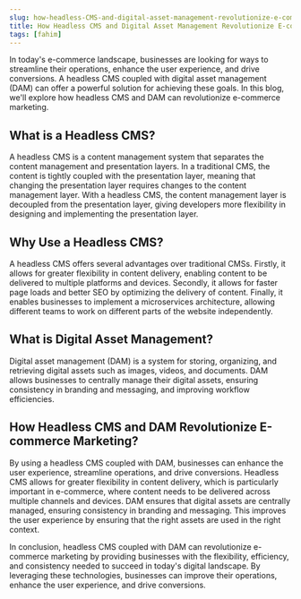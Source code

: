 ```yaml
---
slug: how-headless-CMS-and-digital-asset-management-revolutionize-e-commerce-marketing
title: How Headless CMS and Digital Asset Management Revolutionize E-commerce Marketing
tags: [fahim]
---
```


In today's e-commerce landscape, businesses are looking for ways to streamline their operations, enhance the user experience, and drive conversions. A headless CMS coupled with digital asset management (DAM) can offer a powerful solution for achieving these goals. In this blog, we'll explore how headless CMS and DAM can revolutionize e-commerce marketing.

## What is a Headless CMS?

A headless CMS is a content management system that separates the content management and presentation layers. In a traditional CMS, the content is tightly coupled with the presentation layer, meaning that changing the presentation layer requires changes to the content management layer. With a headless CMS, the content management layer is decoupled from the presentation layer, giving developers more flexibility in designing and implementing the presentation layer.

## Why Use a Headless CMS?

A headless CMS offers several advantages over traditional CMSs. Firstly, it allows for greater flexibility in content delivery, enabling content to be delivered to multiple platforms and devices. Secondly, it allows for faster page loads and better SEO by optimizing the delivery of content. Finally, it enables businesses to implement a microservices architecture, allowing different teams to work on different parts of the website independently.

## What is Digital Asset Management?

Digital asset management (DAM) is a system for storing, organizing, and retrieving digital assets such as images, videos, and documents. DAM allows businesses to centrally manage their digital assets, ensuring consistency in branding and messaging, and improving workflow efficiencies.

## How Headless CMS and DAM Revolutionize E-commerce Marketing?

By using a headless CMS coupled with DAM, businesses can enhance the user experience, streamline operations, and drive conversions. Headless CMS allows for greater flexibility in content delivery, which is particularly important in e-commerce, where content needs to be delivered across multiple channels and devices. DAM ensures that digital assets are centrally managed, ensuring consistency in branding and messaging. This improves the user experience by ensuring that the right assets are used in the right context.

In conclusion, headless CMS coupled with DAM can revolutionize e-commerce marketing by providing businesses with the flexibility, efficiency, and consistency needed to succeed in today's digital landscape. By leveraging these technologies, businesses can improve their operations, enhance the user experience, and drive conversions.
